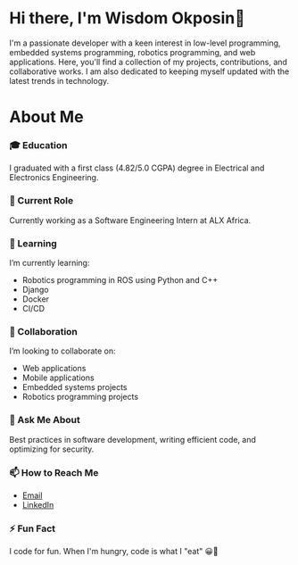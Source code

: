 # Hi there, I'm Wisdom Okposin👋

I'm a passionate developer with a keen interest in low-level programming, embedded systems programming, robotics programming, and web applications. Here, you'll find a collection of my projects, contributions, and collaborative works. I am also dedicated to keeping myself updated with the latest trends in technology.

# About Me
### 🎓 Education
I graduated with a first class (4.82/5.0 CGPA) degree in Electrical and Electronics Engineering.

### 💼 Current Role
Currently working as a Software Engineering Intern at ALX Africa.

### 🌱 Learning
I’m currently learning:

- Robotics programming in ROS using Python and C++
- Django
- Docker
- CI/CD

### 👯 Collaboration
I’m looking to collaborate on:

- Web applications
- Mobile applications
- Embedded systems projects
- Robotics programming projects

### 💬 Ask Me About
  Best practices in software development, writing efficient code, and optimizing for security.

### 📫 How to Reach Me
- [Email](wisdomokposin@gmil.com)
- [LinkedIn]((https://www.linkedin.com/in/wisdom-okposin/))
 
### ⚡ Fun Fact
I code for fun. When I'm hungry, code is what I "eat" 😀🤣